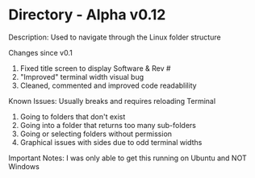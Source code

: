 # Directory - Alpha v0.12
Description:
  Used to navigate through the Linux folder structure

Changes since v0.1
  1. Fixed title screen to display Software & Rev #
  2. "Improved" terminal width visual bug
  3. Cleaned, commented and improved code readablility

Known Issues: Usually breaks and requires reloading Terminal
  1. Going to folders that don't exist
  2. Going into a folder that returns too many sub-folders
  3. Going or selecting folders without permission
  4. Graphical issues with sides due to odd terminal widths

Important Notes:
  I was only able to get this running on Ubuntu and NOT Windows
